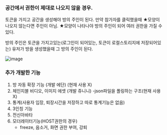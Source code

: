 ### 공간에서 권한이 제대로 나오지 않을 경우.
토큰을 가지고 공간을 생성해야 방의 주인이 된다. 만약 참가자를 클릭했을때 ★모양이 나오지 않는다면 주인이 아님.
★모양이 나타나야 방의 주인이 되어 여러 권한을 가질 수 있다.

방의 주인은 토큰을 가지고있는(로그인이 되어있는, 토큰이 로컬스토리지에 저장되어있는) 유저가 방을 생성했을때 그 방의 주인이 된다.

![image](https://github.com/belivvr/hubs-all-in-one/assets/59630175/dab4ef84-ca9e-49dc-842c-f82ef33786ac)

### 추가 개발한 기능
1. 방 자동 확장 기능 (개발 에단) (현재 사용 X)
2. 체인지블 비디오, 이미지 에셋 (개발 쥬니니) -json파일을 폴링하는 구조(현재 사용 X)
3. 통계(사용자 입장, 퇴장시간을 저장하고 따로 통계기능은 없음)
4. 3인칭 기능
5. 전신아바타
6. 모더레이터기능(HOST권한의 경우)
   - freeze, 음소거, 화면 권한 부여, 강퇴
   
